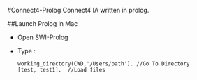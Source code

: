 #Connect4-Prolog
Connect4 IA written in prolog.

##Launch Prolog in Mac
*	Open SWI-Prolog 

*	Type :

		working_directory(CWD,'/Users/path'). //Go To Directory
		[test, test1].  //Load files